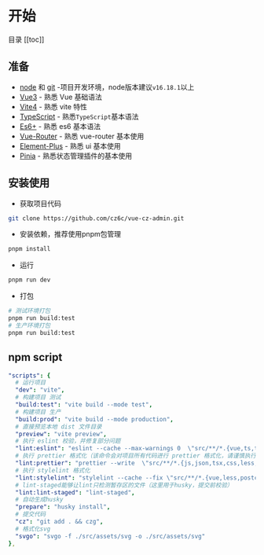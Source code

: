 # 开始

目录
[[toc]]

## 准备

- [node](http://nodejs.org/) 和 [git](https://git-scm.com/) -项目开发环境，node版本建议`v16.18.1`以上
- [Vue3](https://v3.vuejs.org/) - 熟悉 Vue 基础语法
- [Vite4](https://vitejs.dev/) - 熟悉 vite 特性
- [TypeScript](https://www.typescriptlang.org/) - 熟悉`TypeScript`基本语法
- [Es6+](http://es6.ruanyifeng.com/) - 熟悉 es6 基本语法
- [Vue-Router](https://next.router.vuejs.org/) - 熟悉 vue-router 基本使用
- [Element-Plus](https://element-plus.org/zh-CN/) - 熟悉 ui 基本使用
- [Pinia](https://element-plus.org/zh-CN/) - 熟悉状态管理插件的基本使用

## 安装使用

- 获取项目代码

```bash
git clone https://github.com/cz6c/vue-cz-admin.git
```

- 安装依赖，推荐使用pnpm包管理

```bash
pnpm install
```

- 运行

```bash
pnpm run dev
```

- 打包

```bash
# 测试环境打包
pnpm run build:test
# 生产环境打包
pnpm run build:test
```

## npm script

```yaml
"scripts": {
  # 运行项目
  "dev": "vite",
  # 构建项目 测试
  "build:test": "vite build --mode test",
  # 构建项目 生产
  "build:prod": "vite build --mode production",
  # 直接预览本地 dist 文件目录
  "preview": "vite preview",
  # 执行 eslint 校验，并修复部分问题
  "lint:eslint": "eslint --cache --max-warnings 0  \"src/**/*.{vue,ts,tsx}\" --fix",
  # 执行 prettier 格式化（该命令会对项目所有代码进行 prettier 格式化，请谨慎执行）
  "lint:prettier": "prettier --write  \"src/**/*.{js,json,tsx,css,less,scss,vue,html,md}\"",
  # 执行 stylelint 格式化
  "lint:stylelint": "stylelint --cache --fix \"src/**/*.{vue,less,postcss,css,scss}\" --cache --cache-location node_modules/.cache/stylelint/",
  # lint-staged能够让lint只检测暂存区的文件（这里用于husky，提交前校验）
  "lint:lint-staged": "lint-staged",
  # 自动生成husky
  "prepare": "husky install",
  # 提交代码
  "cz": "git add . && czg",
  # 格式化svg
  "svgo": "svgo -f ./src/assets/svg -o ./src/assets/svg"
},
```